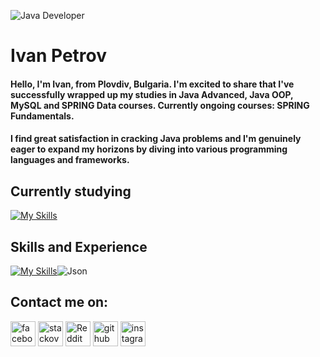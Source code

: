![Java Developer](https://fgp.dev/static/media/JavaDevelopmentBanner.0fa10828.jpg)

# Ivan Petrov

#### Hello, I'm Ivan, from Plovdiv, Bulgaria. I'm excited to share that I've successfully wrapped up my studies in Java Advanced, Java OOP, MySQL and SPRING Data courses. Currently ongoing courses: SPRING Fundamentals. 
#### I find great satisfaction in cracking Java problems and I'm genuinely eager to expand my horizons by diving into various programming languages and frameworks.


## Currently studying

 [![My Skills](https://skillicons.dev/icons?i=spring&theme=light)](https://skillicons.dev) 



## Skills and Experience



[![My Skills](https://skillicons.dev/icons?i=java,git,mysql,hibernate&theme=light)](https://skillicons.dev)![Json](https://img.icons8.com/?size=1x&id=114474&format=png)

## Contact me on:

[<img src='https://cdn.jsdelivr.net/npm/simple-icons@3.0.1/icons/facebook.svg' alt='facebook' height='40'>](//www.facebook.com/ivan.petrov.5891/)
 [<img src='https://cdn.jsdelivr.net/npm/simple-icons@3.0.1/icons/stackoverflow.svg' alt='stackoverflow' height='40'>](https://stackoverflow.com/users/20782656/ivanmpetrov)
  [<img src='https://cdn.jsdelivr.net/npm/simple-icons@3.0.1/icons/reddit.svg' alt='Reddit' height='40'>](https://www.reddit.com/user/IvanMPetrov)
[<img src='https://cdn.jsdelivr.net/npm/simple-icons@3.0.1/icons/github.svg' alt='github' height='40'>](https://github.com/IvanMPetrov) [<img src='https://cdn.jsdelivr.net/npm/simple-icons@3.0.1/icons/instagram.svg' alt='instagram' height='40'>](https://www.instagram.com/ivan.petrov.7777/) 
